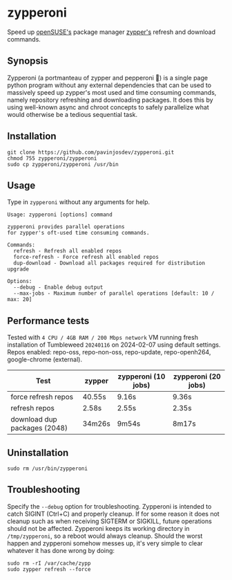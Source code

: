 # zypperoni
Speed up [openSUSE's](https://en.wikipedia.org/wiki/OpenSUSE) package manager [zypper's](https://en.wikipedia.org/wiki/ZYpp) refresh and download commands.

## Synopsis
Zypperoni (a portmanteau of zypper and pepperoni 🍕) is a single page python program without any external dependencies that can be used to massively speed up
zypper's most used and time consuming commands, namely repository refreshing and downloading packages.
It does this by using well-known async and chroot concepts to safely parallelize what would otherwise be a tedious sequential task.

## Installation
```
git clone https://github.com/pavinjosdev/zypperoni.git
chmod 755 zypperoni/zypperoni
sudo cp zypperoni/zypperoni /usr/bin
```

## Usage
Type in `zypperoni` without any arguments for help.

```
Usage: zypperoni [options] command

zypperoni provides parallel operations
for zypper's oft-used time consuming commands.

Commands:
  refresh - Refresh all enabled repos
  force-refresh - Force refresh all enabled repos
  dup-download - Download all packages required for distribution upgrade

Options:
  --debug - Enable debug output
  --max-jobs - Maximum number of parallel operations [default: 10 / max: 20]
```

## Performance tests

Tested with `4 CPU / 4GB RAM / 200 Mbps network` VM running fresh installation of Tumbleweed `20240116` on 2024-02-07 using default settings.
Repos enabled: repo-oss, repo-non-oss, repo-update, repo-openh264, google-chrome (external).

| Test                          | zypper    | zypperoni (10 jobs) | zypperoni (20 jobs) |
|-------------------------------|-----------|---------------------|---------------------|
| force refresh repos           | 40.55s    | 9.16s               | 9.36s               |
| refresh repos                 | 2.58s     | 2.55s               | 2.35s               |
| download dup packages (2048)  | 34m26s    | 9m54s               | 8m17s               |

## Uninstallation
```
sudo rm /usr/bin/zypperoni
```

## Troubleshooting
Specify the `--debug` option for troubleshooting.
Zypperoni is intended to catch SIGINT (Ctrl+C) and properly cleanup.
If for some reason it does not cleanup such as when receiving SIGTERM or SIGKILL, future operations should not be affected.
Zypperoni keeps its working directory in `/tmp/zypperoni`, so a reboot would always cleanup.
Should the worst happen and zypperoni somehow messes up, it's very simple to clear whatever it has done wrong by doing:
```
sudo rm -rI /var/cache/zypp
sudo zypper refresh --force
```
